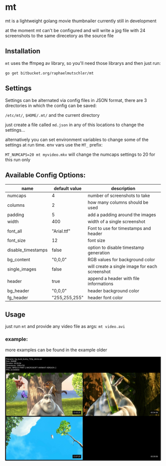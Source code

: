 # mt

mt is a lightweight golang movie thumbnailer currently still in development

at the moment mt can't be configured and will write a jpg file with 24 screenshots to the same direcetory as the source file

## Installation

`mt` uses the ffmpeg av library, so you'll need those librarys and then just run:

`go get bitbucket.org/raphaelmutschler/mt`

## Settings

Settings can be alternated via config files in JSON format, there are 3 directories in which the config can be saved:

`/etc/mt/`, `$HOME/.mt/` and the current directory

just create a file called `md.json` in any of this locations to change the settings...

alternatively you can set environment variables to change some of the settings at run time. env vars use the `MT_` prefix:

`MT_NUMCAPS=20 mt myvideo.mkv` will change the numcaps settings to 20 for this run only

## Available Config Options:

| name | default value | description |
| ---- | ----- | ----------- |
| numcaps | 4 | number of screenshots to take |
| columns | 2 | how many columns should be used |
| padding | 5 | add a padding around the images |
| width | 400 | width of a single screenshot |
| font_all | "Arial.ttf" | Font to use for timestamps and header |
| font_size | 12 | font size |
| disable_timestamps | false | option to disable timestamp generation |
| bg_content | "0,0,0" | RGB values for background color |
| single_images | false | will create a single image for each screenshot |
| header | true | append a header with file informations |
| bg_header | "0,0,0" | header background color |
| fg_header | "255,255,255" | header font color |


## Usage

just run `mt` and provide any video file as args:
`mt video.avi`

### example:

more examples can be found in the example older

![alt text](./example/mt_2x2.jpg)